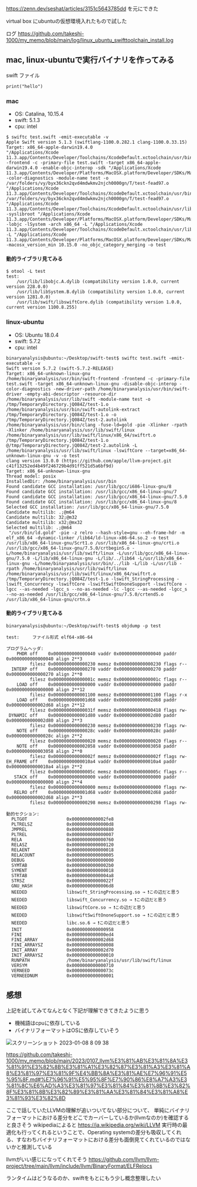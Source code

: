 https://zenn.dev/seshat/articles/3151c5643785dd を元にできた

virtual box にubuntuの仮想環境入れたもので試した

ログ https://github.com/takeshi-1000/my_memo/blob/main/log/linux_ubuntu_swifttoolchain_install.log

## mac, linux-ubuntuで実行バイナリを作ってみる

swift ファイル

```
print("hello")
```

### mac

- OS: Catalina, 10.15.4
- swift: 5.1.3
- cpu: intel

```
$ swiftc test.swift -emit-executable -v 
Apple Swift version 5.1.3 (swiftlang-1100.0.282.1 clang-1100.0.33.15)
Target: x86_64-apple-darwin19.4.0
"/Applications/Xcode 11.3.app/Contents/Developer/Toolchains/XcodeDefault.xctoolchain/usr/bin/swift" -frontend -c -primary-file test.swift -target x86_64-apple-darwin19.4.0 -enable-objc-interop -sdk "/Applications/Xcode 11.3.app/Contents/Developer/Platforms/MacOSX.platform/Developer/SDKs/MacOSX10.15.sdk" -color-diagnostics -module-name test -o /var/folders/vy/byx36ckn2qvd4mdwkmv2njch0000gn/T/test-fead97.o
"/Applications/Xcode 11.3.app/Contents/Developer/Toolchains/XcodeDefault.xctoolchain/usr/bin/ld" /var/folders/vy/byx36ckn2qvd4mdwkmv2njch0000gn/T/test-fead97.o "/Applications/Xcode 11.3.app/Contents/Developer/Toolchains/XcodeDefault.xctoolchain/usr/lib/swift/clang/lib/darwin/libclang_rt.osx.a" -syslibroot "/Applications/Xcode 11.3.app/Contents/Developer/Platforms/MacOSX.platform/Developer/SDKs/MacOSX10.15.sdk" -lobjc -lSystem -arch x86_64 -L "/Applications/Xcode 11.3.app/Contents/Developer/Toolchains/XcodeDefault.xctoolchain/usr/lib/swift/macosx" -L "/Applications/Xcode 11.3.app/Contents/Developer/Platforms/MacOSX.platform/Developer/SDKs/MacOSX10.15.sdk/usr/lib/swift" -macosx_version_min 10.15.0 -no_objc_category_merging -o test
```

#### 動的ライブラリ見てみる

```
$ otool -L test
test:
	/usr/lib/libobjc.A.dylib (compatibility version 1.0.0, current version 228.0.0)
	/usr/lib/libSystem.B.dylib (compatibility version 1.0.0, current version 1281.0.0)
	/usr/lib/swift/libswiftCore.dylib (compatibility version 1.0.0, current version 1100.8.255)
```

### linux-ubuntu

- OS: Ubuntu 18.0.4
- swift: 5.7.2
- cpu: intel

```
binaryanalysis@ubuntu:~/Desktop/swift-test$ swiftc test.swift -emit-executable -v
Swift version 5.7.2 (swift-5.7.2-RELEASE)
Target: x86_64-unknown-linux-gnu
/home/binaryanalysis/usr/bin/swift-frontend -frontend -c -primary-file test.swift -target x86_64-unknown-linux-gnu -disable-objc-interop -color-diagnostics -new-driver-path /home/binaryanalysis/usr/bin/swift-driver -empty-abi-descriptor -resource-dir /home/binaryanalysis/usr/lib/swift -module-name test -o /tmp/TemporaryDirectory.jQ084Z/test-1.o
/home/binaryanalysis/usr/bin/swift-autolink-extract /tmp/TemporaryDirectory.jQ084Z/test-1.o -o /tmp/TemporaryDirectory.jQ084Z/test-2.autolink
/home/binaryanalysis/usr/bin/clang -fuse-ld=gold -pie -Xlinker -rpath -Xlinker /home/binaryanalysis/usr/lib/swift/linux /home/binaryanalysis/usr/lib/swift/linux/x86_64/swiftrt.o /tmp/TemporaryDirectory.jQ084Z/test-1.o @/tmp/TemporaryDirectory.jQ084Z/test-2.autolink -L /home/binaryanalysis/usr/lib/swift/linux -lswiftCore --target=x86_64-unknown-linux-gnu -v -o test
clang version 13.0.0 (https://github.com/apple/llvm-project.git c41f13252ed4b49f246729b4d91ff521d5a6bf9d)
Target: x86_64-unknown-linux-gnu
Thread model: posix
InstalledDir: /home/binaryanalysis/usr/bin
Found candidate GCC installation: /usr/lib/gcc/i686-linux-gnu/8
Found candidate GCC installation: /usr/lib/gcc/x86_64-linux-gnu/7
Found candidate GCC installation: /usr/lib/gcc/x86_64-linux-gnu/7.5.0
Found candidate GCC installation: /usr/lib/gcc/x86_64-linux-gnu/8
Selected GCC installation: /usr/lib/gcc/x86_64-linux-gnu/7.5.0
Candidate multilib: .;@m64
Candidate multilib: 32;@m32
Candidate multilib: x32;@mx32
Selected multilib: .;@m64
 "/usr/bin/ld.gold" -pie -z relro --hash-style=gnu --eh-frame-hdr -m elf_x86_64 -dynamic-linker /lib64/ld-linux-x86-64.so.2 -o test /usr/lib/x86_64-linux-gnu/Scrt1.o /usr/lib/x86_64-linux-gnu/crti.o /usr/lib/gcc/x86_64-linux-gnu/7.5.0/crtbeginS.o -L/home/binaryanalysis/usr/lib/swift/linux -L/usr/lib/gcc/x86_64-linux-gnu/7.5.0 -L/lib/x86_64-linux-gnu -L/lib/../lib64 -L/usr/lib/x86_64-linux-gnu -L/home/binaryanalysis/usr/bin/../lib -L/lib -L/usr/lib -rpath /home/binaryanalysis/usr/lib/swift/linux /home/binaryanalysis/usr/lib/swift/linux/x86_64/swiftrt.o /tmp/TemporaryDirectory.jQ084Z/test-1.o -lswift_StringProcessing -lswift_Concurrency -lswiftCore -lswiftSwiftOnoneSupport -lswiftCore -lgcc --as-needed -lgcc_s --no-as-needed -lc -lgcc --as-needed -lgcc_s --no-as-needed /usr/lib/gcc/x86_64-linux-gnu/7.5.0/crtendS.o /usr/lib/x86_64-linux-gnu/crtn.o

```

#### 動的ライブラリ見てみる

````
binaryanalysis@ubuntu:~/Desktop/swift-test$ objdump -p test

test:     ファイル形式 elf64-x86-64

プログラムヘッダ:
    PHDR off    0x0000000000000040 vaddr 0x0000000000000040 paddr 0x0000000000000040 align 2**3
         filesz 0x0000000000000230 memsz 0x0000000000000230 flags r--
  INTERP off    0x0000000000000270 vaddr 0x0000000000000270 paddr 0x0000000000000270 align 2**0
         filesz 0x000000000000001c memsz 0x000000000000001c flags r--
    LOAD off    0x0000000000000000 vaddr 0x0000000000000000 paddr 0x0000000000000000 align 2**12
         filesz 0x0000000000001100 memsz 0x0000000000001100 flags r-x
    LOAD off    0x0000000000001d68 vaddr 0x0000000000002d68 paddr 0x0000000000002d68 align 2**12
         filesz 0x000000000000031f memsz 0x0000000000000418 flags rw-
 DYNAMIC off    0x0000000000001d80 vaddr 0x0000000000002d80 paddr 0x0000000000002d80 align 2**3
         filesz 0x0000000000000230 memsz 0x0000000000000230 flags rw-
    NOTE off    0x000000000000028c vaddr 0x000000000000028c paddr 0x000000000000028c align 2**2
         filesz 0x0000000000000020 memsz 0x0000000000000020 flags r--
    NOTE off    0x0000000000002058 vaddr 0x0000000000003058 paddr 0x0000000000003058 align 2**0
         filesz 0x000000000000002f memsz 0x000000000000002f flags rw-
EH_FRAME off    0x00000000000010a4 vaddr 0x00000000000010a4 paddr 0x00000000000010a4 align 2**2
         filesz 0x000000000000005c memsz 0x000000000000005c flags r--
   STACK off    0x0000000000000000 vaddr 0x0000000000000000 paddr 0x0000000000000000 align 2**4
         filesz 0x0000000000000000 memsz 0x0000000000000000 flags rw-
   RELRO off    0x0000000000001d68 vaddr 0x0000000000002d68 paddr 0x0000000000002d68 align 2**3
         filesz 0x0000000000000298 memsz 0x0000000000000298 flags rw-

動的セクション:
  PLTGOT               0x0000000000002fe8
  PLTRELSZ             0x00000000000000d8
  JMPREL               0x0000000000000880
  PLTREL               0x0000000000000007
  RELA                 0x0000000000000760
  RELASZ               0x0000000000000120
  RELAENT              0x0000000000000018
  RELACOUNT            0x0000000000000005
  DEBUG                0x0000000000000000
  SYMTAB               0x00000000000002b0
  SYMENT               0x0000000000000018
  STRTAB               0x00000000000004a8
  STRSZ                0x000000000000022f
  GNU_HASH             0x00000000000006d8
  NEEDED               libswift_StringProcessing.so → ❗️この辺だと思う
  NEEDED               libswift_Concurrency.so → ❗️この辺だと思う
  NEEDED               libswiftCore.so → ❗️この辺だと思う
  NEEDED               libswiftSwiftOnoneSupport.so → ❗️この辺だと思う
  NEEDED               libc.so.6 → ❗️この辺だと思う
  INIT                 0x0000000000000958
  FINI                 0x0000000000000ed4
  FINI_ARRAY           0x0000000000002d68
  FINI_ARRAYSZ         0x0000000000000008
  INIT_ARRAY           0x0000000000002d70
  INIT_ARRAYSZ         0x0000000000000010
  RUNPATH              /home/binaryanalysis/usr/lib/swift/linux
  VERSYM               0x0000000000000710
  VERNEED              0x000000000000073c
  VERNEEDNUM           0x0000000000000001

````

## 感想

上記を試してみてなんとなく下記が理解できてきたように思う

- 機械語はcpuに依存している
- バイナリフォーマットはOSに依存していそう

![スクリーンショット 2023-01-08 8 09 38](https://user-images.githubusercontent.com/16571394/211173552-a8ae9afa-eed4-4a2a-96b8-82f7ca07e4ce.png)

https://github.com/takeshi-1000/my_memo/blob/main/2023/0107_llvm%E3%81%AB%E3%81%8A%E3%81%91%E3%82%8B%E3%81%A1%E3%82%87%E3%81%A3%E3%81%A8%E3%81%97%E3%81%9F%E4%BB%8A%E3%81%AE%E7%96%91%E5%95%8F.md#%E7%96%91%E5%95%8F%E7%90%86%E8%A7%A3%E3%81%8C%E6%AD%A3%E3%81%97%E3%81%84%E3%81%8B%E3%82%8F%E3%81%8B%E3%82%89%E3%81%AA%E3%81%84%E3%81%A8%E3%81%93%E3%82%8D

ここで話していたLLVMの理解が追いついてない部分について、
単純にバイナリフォーマットにおける差分をどこでカーバーしているか(llvmなのか)を確認すると良さそう 
wikipediaによると https://ja.wikipedia.org/wiki/LLVM 実行時の最適化も行ってくれるということで、Operating systemの差分も吸収してくれる、すなわちバイナリフォーマットにおける差分も面倒見てくれているのではないかと推測している

llvmがいい感じになってくれてそう
https://github.com/llvm/llvm-project/tree/main/llvm/include/llvm/BinaryFormat/ELFRelocs

ランタイムはどうなるのか、swiftをもとにもう少し概念整理したい
